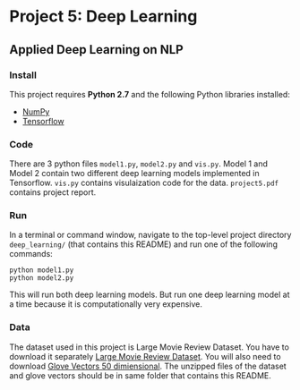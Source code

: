 # Project 5: Deep Learning 
## Applied Deep Learning on NLP

### Install

This project requires **Python 2.7** and the following Python libraries installed:

- [NumPy](http://www.numpy.org/)
- [Tensorflow](https://www.tensorflow.org/)

### Code

There are 3 python files `model1.py`, `model2.py` and `vis.py`. Model 1 and Model 2 contain two different deep learning models implemented in Tensorflow. `vis.py` contains visulaization code for the data. `project5.pdf` contains project report.

### Run

In a terminal or command window, navigate to the top-level project directory `deep_learning/` (that contains this README) and run one of the following commands:

```python model1.py```  
```python model2.py``` 

This will run both deep learning models. But run one deep learning model at a time because it is computationally very expensive.

### Data

The dataset used in this project is Large Movie Review Dataset. You have to download it separately [Large Movie Review Dataset](http://ai.stanford.edu/~amaas/data/sentiment/). You will also need to download [Glove Vectors 50 dimiensional](http://nlp.stanford.edu/projects/glove/). The unzipped files of the dataset and glove vectors should be in same folder that contains this README. 
